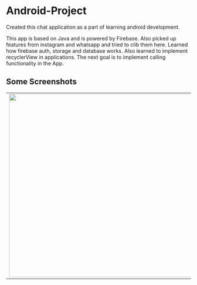 # Android-Project

Created this chat application as a part of learning android development.

This app is based on Java and is powered by Firebase. Also picked up features from instagram and whatsapp and tried to clib them here.
Learned how firebase auth, storage and database works. Also learned to implement recyclerView in applications.
The next goal is to implement calling functionality in the App.

## Some Screenshots
<table>
  <tr>
    <td><img src = "https://i.ibb.co/MPnf31c/chat.jpg" height=500></td>
    <td><img src = "https://i.ibb.co/Yy3hVxh/Screenshot-127.png"  height=500></td>
    <td><img src="https://i.ibb.co/yVhrrKY/Screenshot-128.png"  height = 500></td>
    <td><img src="https://i.ibb.co/LJP3Trx/Screenshot-129-LI.jpg"  height = 500></td>
  </tr>
</table>
